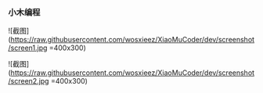 ###  小木编程

![截图](https://raw.githubusercontent.com/wosxieez/XiaoMuCoder/dev/screenshot/screen1.jpg =400x300)

![截图](https://raw.githubusercontent.com/wosxieez/XiaoMuCoder/dev/screenshot/screen2.jpg =400x300)
